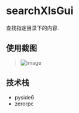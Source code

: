 # searchXlsGui

查找指定目录下的内容. 

## 使用截图
> ![image](https://github.com/elroy93/searchXlsGui/assets/43977905/1735a0b4-d6ec-48ec-b5dd-53a8673e7b95)


## 技术栈
- pyside6
- zerorpc
